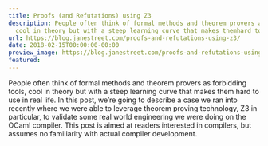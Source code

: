```yaml
---
title: Proofs (and Refutations) using Z3
description: People often think of formal methods and theorem provers as forbiddingtools,
  cool in theory but with a steep learning curve that makes themhard to use in rea...
url: https://blog.janestreet.com/proofs-and-refutations-using-z3/
date: 2018-02-15T00:00:00-00:00
preview_image: https://blog.janestreet.com/proofs-and-refutations-using-z3/proof.jpg
featured:
---
```


<p>People often think of formal methods and theorem provers as forbidding
tools, cool in theory but with a steep learning curve that makes them
hard to use in real life. In this post, we’re going to describe a case
we ran into recently where we were able to leverage theorem proving
technology, Z3 in particular, to validate some real world engineering
we were doing on the OCaml compiler. This post is aimed at readers
interested in compilers, but assumes no familiarity with actual
compiler development.</p>
